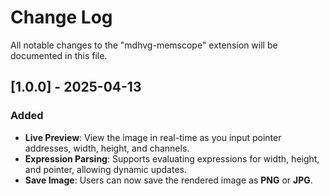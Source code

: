 # Change Log

All notable changes to the "mdhvg-memscope" extension will be documented in this file.

## [1.0.0] - 2025-04-13

### Added
- **Live Preview**: View the image in real-time as you input pointer addresses, width, height, and channels.
- **Expression Parsing**: Supports evaluating expressions for width, height, and pointer, allowing dynamic updates.
- **Save Image**: Users can now save the rendered image as **PNG** or **JPG**.
